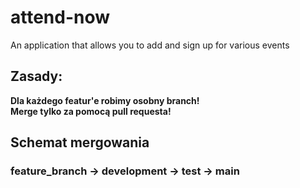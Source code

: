 # attend-now
An application that allows you to add and sign up for various events

## Zasady:
<b>Dla każdego featur'e robimy osobny branch!</b><br>
<b>Merge tylko za pomocą pull requesta!</b>

## Schemat mergowania
### feature_branch -> development -> test -> main
